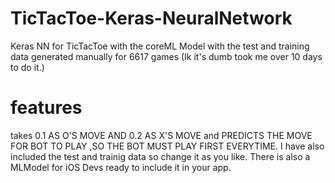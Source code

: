 # TicTacToe-Keras-NeuralNetwork
Keras NN for TicTacToe with the coreML Model with the test and training data generated manually for 6617 games (Ik it's dumb took me over 10 days to do it.)
# features
takes 0.1 AS O'S MOVE AND 0.2 AS X'S MOVE and PREDICTS THE MOVE FOR BOT TO PLAY ,SO THE BOT MUST PLAY FIRST EVERYTIME.
I have also included the test and trainig data so change it as you like.
There is also a MLModel for iOS Devs ready to include it in your app.
 
